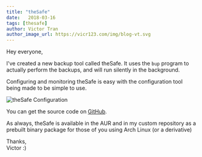 ```yaml
---
title: "theSafe"
date:   2018-03-16
tags: [thesafe]
author: Victor Tran
author_image_url: https://vicr123.com/img/blog-vt.svg
---
```


Hey everyone,

I've created a new backup tool called theSafe.<!-- truncate -->
It uses the `bup` program to actually perform the backups, and will run silently in the background.

Configuring and monitoring theSafe is easy with the configuration tool being made to be simple to use.

![theSafe Configuration](/blogAssets/thesafe.png)

You can get the source code on [GitHub](https://github.com/vicr123/theSafe).

As always, theSafe is available in the AUR and in my custom repository as a prebuilt binary package for those of you using Arch Linux (or a derivative)

Thanks,<br />
Victor :)

